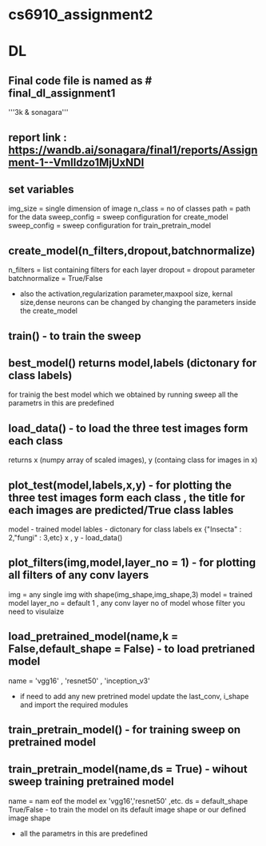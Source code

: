 # cs6910_assignment2
# DL
## Final code file is named as # final_dl_assignment1
'''3k & sonagara'''
## report link : https://wandb.ai/sonagara/final1/reports/Assignment-1--Vmlldzo1MjUxNDI

## set variables
img_size = single dimension of image
n_class = no of classes
path = path for the data
sweep_config = sweep configuration for create_model
sweep_config = sweep configuration for train_pretrain_model

## create_model(n_filters,dropout,batchnormalize)
n_filters = list containing filters for each layer
dropout = dropout parameter
batchnormalize = True/False
- also the activation,regularization parameter,maxpool size, kernal size,dense neurons can be changed by changing the parameters inside the create_model 

## train() - to train the sweep

## best_model() returns model,labels (dictonary for class labels)
for trainig the best model which we obtained by running sweep
all the parametrs in this are predefined

## load_data() - to load the three test images form each class
returns x (numpy array of scaled images), y (containg class for images in x)

## plot_test(model,labels,x,y) - for plotting the three test images form each class , the title for each images are predicted/True class lables
model - trained model
lables - dictonary for class labels ex {"Insecta" : 2,"fungi" : 3,etc}
x , y - load_data()

## plot_filters(img,model,layer_no = 1) - for plotting all filters of any conv layers
img = any single img with shape(img_shape,img_shape,3)
model = trained model
layer_no = default 1 , any conv layer no of model whose filter you need to visulaize

## load_pretrained_model(name,k = False,default_shape = False) - to load pretrianed model
name = 'vgg16' , 'resnet50' , 'inception_v3' 
- if need to add any new pretrined model update the last_conv, i_shape and import the required modules 

## train_pretrain_model() - for training sweep on pretrained model

## train_pretrain_model(name,ds = True) - wihout sweep training pretrained model
name = nam eof the model ex 'vgg16','resnet50' ,etc.
ds = default_shape True/False - to train the model on its default image shape or our defined image shape
- all the parametrs in this are predefined

